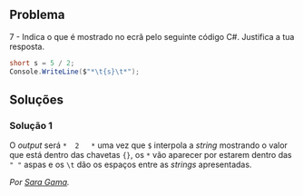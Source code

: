 ## Problema

7 - Indica o que é mostrado no ecrã pelo seguinte código C#. Justifica a tua
resposta.

```cs
short s = 5 / 2;
Console.WriteLine($"*\t{s}\t*");
```

## Soluções

### Solução 1

O _output_ será `*	2	*` uma vez que `$` interpola a _string_ mostrando o 
valor que está dentro das chavetas `{}`, os `*` vão aparecer por estarem dentro 
das `" "` aspas e os `\t` dão os espaços entre as _strings_ apresentadas.

*Por [Sara Gama](https://github.com/serapinta).*